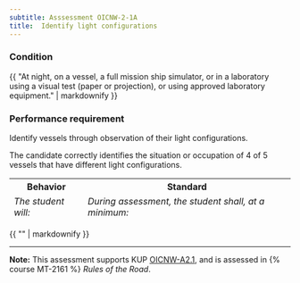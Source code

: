 ```yaml
---
subtitle: Asssessment OICNW-2-1A
title:  Identify light configurations
---
```




### Condition

{{ "At night, on a vessel, a full mission ship simulator, or in a laboratory using a visual test (paper or projection), or using approved laboratory equipment." | markdownify }}

### Performance requirement 

<table width='100%' class='Guidelines'>
 <thead>
 <tr>
     <th class='thirty'>Behavior</th>
     <th class='seventy'>Standard</th>
 </tr>
 <tr>
     <td><em>The student will:</em></td>
     <td><em>During assessment, the student shall, at a minimum:</em></td>
 </tr>
 </thead>
 <tbody>


<!--rowstart-->

Identify vessels through observation of their light configurations.

<!--cellbreak-->

The candidate correctly identifies the situation or occupation of 4 of 5 vessels that have different light configurations.

<!--rowend-->


 </tbody>
 </table>

{{ "" | markdownify }}


*****

**Note:** This assessment supports KUP [OICNW-A2.1]({{site.baseurl}}/tables/21.html#OICNW-A2.1), and is assessed in  {% course  MT-2161 %}  *Rules of the Road*. 

